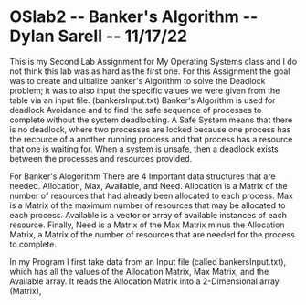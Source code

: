 # OSlab2 -- Banker's Algorithm -- Dylan Sarell -- 11/17/22

This is my Second Lab Assignment for My Operating Systems class and I do not think this lab was as hard as the first one. For this Assignment the goal was to create and ultialize banker's Algorithm to solve the Deadlock problem; it was to also input the specific values we were given from the table via an input file. (bankersInput.txt) Banker's Algorithm is used for deadlock Avoidance and to find the safe sequence of processes to complete without the system deadlocking. A Safe System means that there is no deadlock, where two processes are locked because one process has the recource of a another running process and that process has a resource that one is waiting for. When a system is unsafe, then a deadlock exists between the processes and resources provided. 

For Banker's Alogorithm There are 4 Important data structures that are needed. Allocation, Max, Available, and Need. Allocation is a Matrix of the number of resources that had already been allocated to each process. Max is a Matrix of the maximum number of resources that may be allocated to each process. Available is a vector or array of available instances of each resource. Finally, Need is a Matrix of the Max Matrix minus the Allocation Matrix, a Matrix of the number of resources that are needed for the process to complete.

In my Program I first take data from an Input file (called bankersInput.txt), which has all the values of the Allocation Matrix, Max Matrix, and the Available array. It reads the Allocation Matrix into a 2-Dimensional array (Matrix), 
